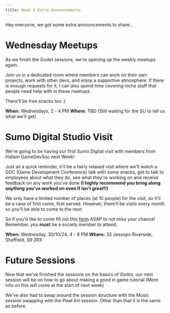 ```yaml
---
title: Week 4 Extra Announcements 
---
```


Hey everyone, we got some extra announcements to share...

# Wednesday Meetups
As we finish the Godot sessions, we're opening up the weekly meetups again.

Join us in a dedicated room where members can work on their own projects, work with other devs, and enjoy a supportive atmosphere. If there is enough requests for it, I can also spend time covering niche stuff that people need help with in these meetups.

There’ll be free snacks too :)

**When:** Wednesdays, 2 - 4 PM
**Where:** TBD (Still waiting for the SU to tell us what we'll get)

# Sumo Digital Studio Visit
We're going to be having our first Sumo Digital visit with members from Hallam GameDevSoc next Week!

Just as a quick reminder, it'll be a fairly relaxed visit where we'll watch a GDC (Game Development Conference) talk with some snacks, get to talk to employees about what they do, see what they're working on and receive feedback on any work you've done **(I highly recommend you bring along anything you've worked on even if isn't great!!)**

We only have a limited number of places (at 10 people) for the visit, so it'll be a case of first come, first served. However, there'll be visits every month so you'll be able to come to the next

So if you'd like to come fill out this [form](https://forms.gle/JUEHaMuymkkDAciMA) ASAP to not miss your chance! Remember, you **must** be a society member to attend.

**When:** Wednesday, 30/10/24,  4 - 6 PM
**Where:** 32 Jessops Riverside, Sheffield, S9 2RX

# Future Sessions
Now that we've finished the sessions on the basics of Godot, our next session will be on how to go about making a good in game tutorial (More info on this will come at the start of next week)

We've also had to swap around the session structure with the Music session swapping with the Pixel Art session. Other than that it is the same as before.